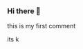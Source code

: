 ### Hi there 👋

<!--
**Chsatyajit/Chsatyajit** is a ✨ _special_ ✨ repository because its `README.md` (this file) appears on your GitHub profile.

Here are some ideas to get you started:

-->this is my first comment
its k
